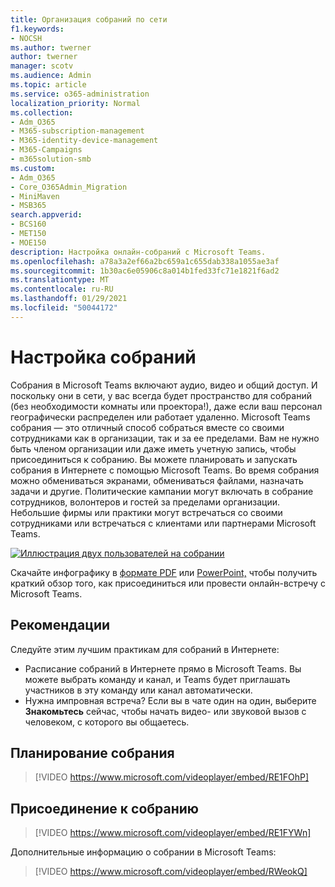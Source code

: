 ```yaml
---
title: Организация собраний по сети
f1.keywords:
- NOCSH
ms.author: twerner
author: twerner
manager: scotv
ms.audience: Admin
ms.topic: article
ms.service: o365-administration
localization_priority: Normal
ms.collection:
- Adm_O365
- M365-subscription-management
- M365-identity-device-management
- M365-Campaigns
- m365solution-smb
ms.custom:
- Adm_O365
- Core_O365Admin_Migration
- MiniMaven
- MSB365
search.appverid:
- BCS160
- MET150
- MOE150
description: Настройка онлайн-собраний с Microsoft Teams.
ms.openlocfilehash: a78a3a2ef66a2bc659a1c655dab338a1055ae3af
ms.sourcegitcommit: 1b30ac6e05906c8a014b1fed33fc71e1821f6ad2
ms.translationtype: MT
ms.contentlocale: ru-RU
ms.lasthandoff: 01/29/2021
ms.locfileid: "50044172"
---
```

# <a name="set-up-meetings"></a>Настройка собраний

Собрания в Microsoft Teams включают аудио, видео и общий доступ. И поскольку они в сети, у вас всегда будет пространство для собраний (без необходимости комнаты или проектора!), даже если ваш персонал географически распределен или работает удаленно. Microsoft Teams собрания — это отличный способ собраться вместе со своими сотрудниками как в организации, так и за ее пределами. Вам не нужно быть членом организации или даже иметь учетную запись, чтобы присоединиться к собранию. Вы можете планировать и запускать собрания в Интернете с помощью Microsoft Teams. Во время собрания можно обмениваться экранами, обмениваться файлами, назначать задачи и другие. Политические кампании могут включать в собрание сотрудников, волонтеров и гостей за пределами организации. Небольшие фирмы или практики могут встречаться со своими сотрудниками или встречаться с клиентами или партнерами Microsoft Teams.

[![Иллюстрация двух пользователей на собрании](../media/HostOnlineMeeting-thumb-358x201.png)](https://go.microsoft.com/fwlink/?linkid=2078712)

Скачайте инфографику в [формате PDF](https://go.microsoft.com/fwlink/?linkid=2078712) или [PowerPoint,](https://go.microsoft.com/fwlink/?linkid=2079515) чтобы получить краткий обзор того, как присоединиться или провести онлайн-встречу с Microsoft Teams.

## <a name="best-practices"></a>Рекомендации

Следуйте этим лучшим практикам для собраний в Интернете:

- Расписание собраний в Интернете прямо в Microsoft Teams. Вы можете выбрать команду и канал, и Teams будет приглашать участников в эту команду или канал автоматически.
- Нужна импровная встреча? Если вы в чате один на один, выберите **Знакомьтесь** сейчас, чтобы начать видео- или звуковой вызов с человеком, с которого вы общаетесь.

## <a name="schedule-a-meeting"></a>Планирование собрания

> [!VIDEO https://www.microsoft.com/videoplayer/embed/RE1FOhP]

## <a name="join-a-meeting"></a>Присоединение к собранию

> [!VIDEO https://www.microsoft.com/videoplayer/embed/RE1FYWn]

Дополнительные информацию о собрании в Microsoft Teams:

> [!VIDEO https://www.microsoft.com/videoplayer/embed/RWeokQ]

